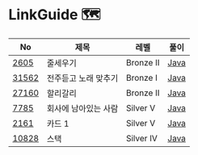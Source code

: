 # LinkGuide 🗺


| No                                                  | 제목                | 레벨 | 풀이                                                                                       |
|-----------------------------------------------------|-------------------|------|------------------------------------------------------------------------------------------|
| [2605](https://www.acmicpc.net/problem/2605)        | 줄세우기              | Bronze II | [Java](https://github.com/hyeji111544/Algorithm/tree/main/DataStructures/problems/2605)  |
| [31562](https://www.acmicpc.net/problem/31562)      | 전주듣고 노래 맞추기       | Bronze I | [Java](https://github.com/hyeji111544/Algorithm/tree/main/DataStructures/problems/31562) |
| [27160](https://www.acmicpc.net/problem/27160)      | 할리갈리              |Bronze II| [Java](https://github.com/hyeji111544/Algorithm/tree/main/DataStructures/problems/27160) |
| [7785](https://www.acmicpc.net/problem/7785)        | 회사에 남아있는 사람       |Silver V| [Java](https://github.com/hyeji111544/Algorithm/tree/main/DataStructures/problems/7785)  |
| [2161](https://www.acmicpc.net/problem/2161)        | 카드 1              |Silver V | [Java](https://github.com/hyeji111544/Algorithm/tree/main/DataStructures/problems/2161)  |
| [10828](https://www.acmicpc.net/problem/10828)        | 스택                |Silver IV | [Java](https://github.com/hyeji111544/Algorithm/tree/main/DataStructures/problems/10828)  |